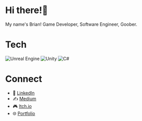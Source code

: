 # Hi there!👋
My name's Brian! Game Developer, Software Engineer, Goober.

# Tech
![Unreal Engine](https://img.shields.io/badge/Unreal%20Engine-000?style=for-the-badge&logo=unrealengine&logoColor=white)
![Unity](https://img.shields.io/badge/Unity-000000?style=for-the-badge&logo=unity&logoColor=white)
![C#](https://img.shields.io/badge/C%23-239120?style=for-the-badge&logo=c-sharp&logoColor=white)

# Connect
- 🔗 [LinkedIn](https://www.linkedin.com/in/brian-stong-b36218133/)
- ✍️ [Medium](https://medium.com/@stonger44)
- 🎮 [Itch.io](https://stonger44.itch.io/)
- 🌐 [Portfolio](https://stonger44.github.io/)
